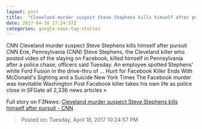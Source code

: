 ```yaml
---
layout: post
title:  "Cleveland murder suspect Steve Stephens kills himself after pursuit - CNN"
date: 2017-04-18 17:24:57Z
categories: google-news-top-stories
---
```


CNN Cleveland murder suspect Steve Stephens kills himself after pursuit CNN Erie, Pennsylvania (CNN) Steve Stephens, the Cleveland killer who posted video of the slaying on Facebook, killed himself in Pennsylvania after a police chase, officers said Tuesday. An employee spotted Stephens' white Ford Fusion in the drive-thru of ... Hunt for Facebook Killer Ends With McDonald's Sighting and a Suicide New York Times The Facebook murder was inevitable Washington Post Facebook killer takes his own life as police close in SFGate all 2,336 news articles »


Full story on F3News: [Cleveland murder suspect Steve Stephens kills himself after pursuit - CNN](http://www.f3nws.com/n/ShPnUE)

> Posted on: Tuesday, April 18, 2017 10:24:57 PM
